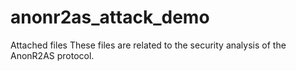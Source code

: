 # anonr2as_attack_demo
Attached files
These files are related to the security analysis of the AnonR2AS protocol.
